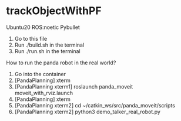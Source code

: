 # trackObjectWithPF
Ubuntu20 ROS:noetic Pybullet
  1. Go to this file
  2. Run ./build.sh in the terminal
  3. Run ./run.sh in the terminal

How to run the panda robot in the real world?
  1. Go into the container
  2. [PandaPlanning] xterm
  3. [PandaPlanning xterm1] roslaunch panda_moveit moveit_with_rviz.launch
  4. [PandaPlanning] xterm
  5. [PandaPlanning xterm2] cd ~/catkin_ws/src/panda_moveit/scripts
  6. [PandaPlanning xterm2] python3 demo_talker_real_robot.py

